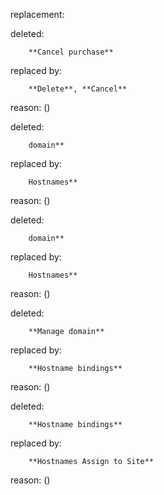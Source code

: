 replacement:

deleted:

		**Cancel purchase**

replaced by:

		**Delete**, **Cancel**

reason: ()

deleted:

		domain**

replaced by:

		Hostnames**

reason: ()

deleted:

		domain**

replaced by:

		Hostnames**

reason: ()

deleted:

		**Manage domain**

replaced by:

		**Hostname bindings**

reason: ()

deleted:

		**Hostname bindings**

replaced by:

		**Hostnames Assign to Site**

reason: ()

